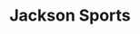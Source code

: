---
title: "Jackson Sports"
address: "70, High Street, Belfast, Co. Antrim, BT1 2BE"
tel: "02890 238572"
county: "Antrim"
category: "Diving"
type: "Content"
lat: "054.6003760000"
lng: "-005.9258120000"
---